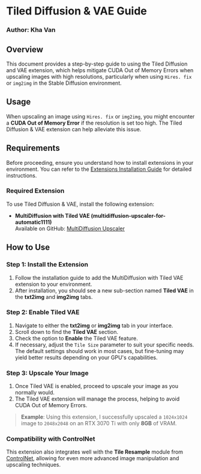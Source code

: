 # Tiled Diffusion & VAE Guide

### Author: Kha Van

## Overview
This document provides a step-by-step guide to using the Tiled Diffusion and VAE extension, which helps mitigate CUDA Out of Memory Errors when upscaling images with high resolutions, particularly when using `Hires. fix` or `img2img` in the Stable Diffusion environment.

## Usage
When upscaling an image using `Hires. fix` or `img2img`, you might encounter a **CUDA Out of Memory Error** if the resolution is set too high. The Tiled Diffusion & VAE extension can help alleviate this issue.

## Requirements

Before proceeding, ensure you understand how to install extensions in your environment. You can refer to the [Extensions Installation Guide](../README.md#extensions) for detailed instructions.

### Required Extension
To use Tiled Diffusion & VAE, install the following extension:

- **MultiDiffusion with Tiled VAE (multidiffusion-upscaler-for-automatic1111)**  
  Available on GitHub: [MultiDiffusion Upscaler](https://github.com/pkuliyi2015/multidiffusion-upscaler-for-automatic1111)

## How to Use

### Step 1: Install the Extension
1. Follow the installation guide to add the MultiDiffusion with Tiled VAE extension to your environment.
2. After installation, you should see a new sub-section named **Tiled VAE** in the **txt2img** and **img2img** tabs.

### Step 2: Enable Tiled VAE
1. Navigate to either the **txt2img** or **img2img** tab in your interface.
2. Scroll down to find the **Tiled VAE** section.
3. Check the option to **Enable** the Tiled VAE feature.
4. If necessary, adjust the `Tile Size` parameter to suit your specific needs. The default settings should work in most cases, but fine-tuning may yield better results depending on your GPU's capabilities.

### Step 3: Upscale Your Image
1. Once Tiled VAE is enabled, proceed to upscale your image as you normally would.
2. The Tiled VAE extension will manage the process, helping to avoid CUDA Out of Memory Errors.

> **Example**: Using this extension, I successfully upscaled a `1024x1024` image to `2048x2048` on an RTX 3070 Ti with only **8GB** of VRAM.

### Compatibility with ControlNet
This extension also integrates well with the **Tile Resample** module from [ControlNet](../ControlNet/README.md), allowing for even more advanced image manipulation and upscaling techniques.

